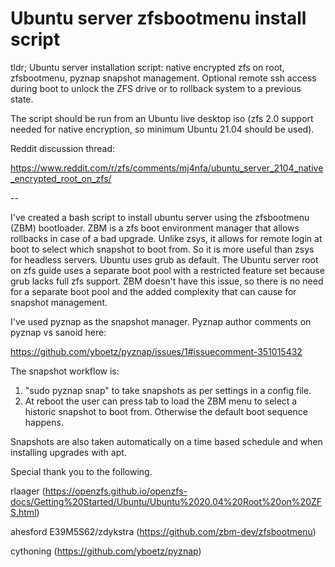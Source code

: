 # Ubuntu server zfsbootmenu install script

tldr; Ubuntu server installation script: native encrypted zfs on root, zfsbootmenu, pyznap snapshot management. Optional remote ssh access during boot to unlock the ZFS drive or to rollback system to a previous state.

The script should be run from an Ubuntu live desktop iso (zfs 2.0 support needed for native encryption, so minimum Ubuntu 21.04 should be used).

Reddit discussion thread:

https://www.reddit.com/r/zfs/comments/mj4nfa/ubuntu_server_2104_native_encrypted_root_on_zfs/

--

I've created a bash script to install ubuntu server using the zfsbootmenu (ZBM) bootloader. ZBM is a zfs boot environment manager that allows rollbacks in case of a bad upgrade. Unlike zsys, it allows for remote login at boot to select which snapshot to boot from. So it is more useful than zsys for headless servers.
Ubuntu uses grub as default. The Ubuntu server root on zfs guide uses a separate boot pool with a restricted feature set because grub lacks full zfs support. ZBM doesn't have this issue, so there is no need for a separate boot pool and the added complexity that can cause for snapshot management.

I've used pyznap as the snapshot manager. Pyznap author comments on pyznap vs sanoid here:

https://github.com/yboetz/pyznap/issues/1#issuecomment-351015432

The snapshot workflow is:
1. "sudo pyznap snap" to take snapshots as per settings in a config file.
2. At reboot the user can press tab to load the ZBM menu to select a historic snapshot to boot from. Otherwise the default boot sequence happens.

Snapshots are also taken automatically on a time based schedule and when installing upgrades with apt.

Special thank you to the following.

rlaager (https://openzfs.github.io/openzfs-docs/Getting%20Started/Ubuntu/Ubuntu%2020.04%20Root%20on%20ZFS.html)

ahesford E39M5S62/zdykstra (https://github.com/zbm-dev/zfsbootmenu)

cythoning (https://github.com/yboetz/pyznap)
